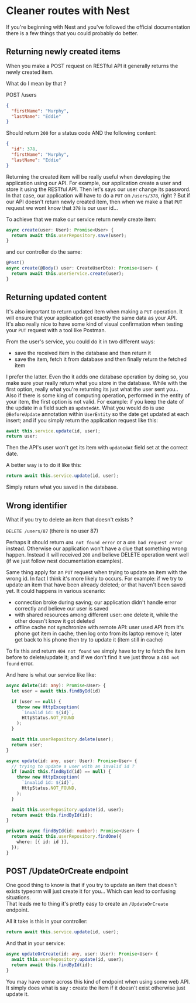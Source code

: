 # Cleaner routes with Nest

If you're beginning with Nest and you've followed the official documentation there is a few things that you could probably do better.

## Returning newly created items

When you make a POST request on RESTful API it generally returns the newly created item.

What do I mean by that ?

POST /users

```json
{
  "firstName": "Murphy",
  "lastName": "Eddie"
}
```

Should return `200` for a status code AND the following content:

```json
{
  "id": 378,
  "firstName": "Murphy",
  "lastName": "Eddie"
}
```
Returning the created item will be really useful when developing the  application using our API. For example, our application create a user and store it using the RESTful API. Then let's says our user change its password. In that case, our application will have to do a `PUT` on `/users/378`, right ? But if our API doesn't return newly created item, then when we make a that `PUT` request we wont know that `378` is our user id...

To achieve that we make our service return newly create item:
```typescript
async create(user: User): Promise<User> {
  return await this.userRepository.save(user);
}
```

and our controller do the same:
```typescript
@Post()
async create(@Body() user: CreateUserDto): Promise<User> {
  return await this.userService.create(user);
}
```


## Returning updated content

It's also important to return updated item when making a `PUT` operation. It will ensure that your application got exactly the same data as your API.\
It's also really nice to have some kind of visual confirmation when testing your `PUT` request with a tool like Postman.

From the user's service, you could do it in two different ways:
- save the received item in the database and then return it
- save the item, fetch it from database and then finally return the fetched item

I prefer the latter. Even tho it adds one database operation by doing so, you make sure your really return what you store in the database. While with the first option, really what you're returning its just what the user sent you..\
Also if there is some king of computing operation, performed in the entity of your item, the first option is not valid. For example: if you keep the date of the update in a field such as `updatedAt`. What you would do is use `@BeforeUpdate` annotation within `UserEntity` so the date get updated at each insert; and if you simply return the application request like this:
```typescript
await this.service.update(id, user);
return user;
```
Then the API's user won't get its item with `updatedAt` field set at the correct date.

A better way is to do it like this:
```typescript
return await this.service.update(id, user);
```
Simply return what you saved in the database.


## Wrong identifier

What if you try to delete an item that doesn't exists ?

`DELETE /users/87` (there is no user 87)

Perhaps it should return `404 not found error` or a `400 bad request error` instead. Otherwise our application won't have a clue that something wrong happen. Instead it will received `200` and believe DELETE operation went well (if we just follow nest documentation examples).

Same thing apply for an `PUT` request when trying to update an item with the wrong id. In fact I think it's more likely to occurs. For example: if we try to update an item that have been already deleted; or that haven't been saved yet.
It could happens in various scenario:
- connection broke during saving; our application didn't handle error correctly and believe our user is saved
- with shared resources among different user: one delete it, while the other doesn't know it got deleted
- offline cache not synchronize with remote API: user used API from it's phone got item in cache; then log onto from its laptop remove it; later get back to his phone then try to update it (item still in cache)

To fix this and return `404 not found` we simply have to try to fetch the item before to delete/update it; and if we don't find it we just throw a `404 not found` error.

And here is what our service like like:
```typescript
async delete(id: any): Promise<User> {
  let user = await this.findById(id)

  if (user == null) {
    throw new HttpException(
      `invalid id: ${id}`,
      HttpStatus.NOT_FOUND
    );
  }

  await this.userRepository.delete(user);
  return user;
}

async update(id: any, user: User): Promise<User> {
  // trying to update a user with an invalid id ?
  if (await this.findById(id) == null) {
    throw new HttpException(
      `invalid id: ${id}`,
      HttpStatus.NOT_FOUND,
    );
  }

  await this.userRepository.update(id, user);
  return await this.findById(id);
}

private async findById(id: number): Promise<User> {
  return await this.userRepository.findOne({
    where: [{ id: id }],
  });
}
```


## POST /UpdateOrCreate endpoint


One good thing to know is that if you try to update an item that doesn't exists typeorm will just create it for you... Which can lead to confusing situations.\
That leads me to thing it's pretty easy to create an `/UpdateOrCreate` endpoint.

All it take is this in your controller:

```typescript
return await this.service.update(id, user);
```

And that in your service:

```typescript
async updateOrCreate(id: any, user: User): Promise<User> {
  await this.userRepository.update(id, user);
  return await this.findById(id);
}
```

You may have come across this kind of endpoint when using some web API. It simply does what is say : create the item if it doesn't exist otherwise just update it.
